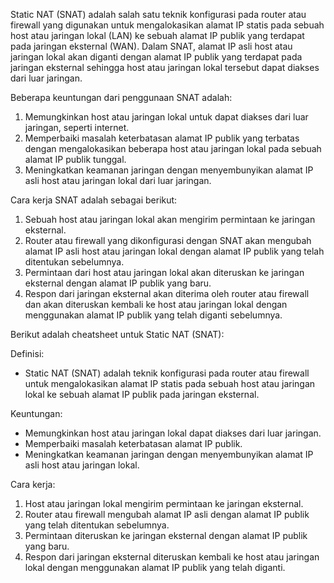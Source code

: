 Static NAT (SNAT) adalah salah satu teknik konfigurasi pada router atau firewall yang digunakan untuk mengalokasikan alamat IP statis pada sebuah host atau jaringan lokal (LAN) ke sebuah alamat IP publik yang terdapat pada jaringan eksternal (WAN). Dalam SNAT, alamat IP asli host atau jaringan lokal akan diganti dengan alamat IP publik yang terdapat pada jaringan eksternal sehingga host atau jaringan lokal tersebut dapat diakses dari luar jaringan.

Beberapa keuntungan dari penggunaan SNAT adalah:

1.  Memungkinkan host atau jaringan lokal untuk dapat diakses dari luar jaringan, seperti internet.
2.  Memperbaiki masalah keterbatasan alamat IP publik yang terbatas dengan mengalokasikan beberapa host atau jaringan lokal pada sebuah alamat IP publik tunggal.
3.  Meningkatkan keamanan jaringan dengan menyembunyikan alamat IP asli host atau jaringan lokal dari luar jaringan.

Cara kerja SNAT adalah sebagai berikut:

1.  Sebuah host atau jaringan lokal akan mengirim permintaan ke jaringan eksternal.
2.  Router atau firewall yang dikonfigurasi dengan SNAT akan mengubah alamat IP asli host atau jaringan lokal dengan alamat IP publik yang telah ditentukan sebelumnya.
3.  Permintaan dari host atau jaringan lokal akan diteruskan ke jaringan eksternal dengan alamat IP publik yang baru.
4.  Respon dari jaringan eksternal akan diterima oleh router atau firewall dan akan diteruskan kembali ke host atau jaringan lokal dengan menggunakan alamat IP publik yang telah diganti sebelumnya.

Berikut adalah cheatsheet untuk Static NAT (SNAT):

Definisi:

-   Static NAT (SNAT) adalah teknik konfigurasi pada router atau firewall untuk mengalokasikan alamat IP statis pada sebuah host atau jaringan lokal ke sebuah alamat IP publik pada jaringan eksternal.

Keuntungan:

-   Memungkinkan host atau jaringan lokal dapat diakses dari luar jaringan.
-   Memperbaiki masalah keterbatasan alamat IP publik.
-   Meningkatkan keamanan jaringan dengan menyembunyikan alamat IP asli host atau jaringan lokal.

Cara kerja:

1.  Host atau jaringan lokal mengirim permintaan ke jaringan eksternal.
2.  Router atau firewall mengubah alamat IP asli dengan alamat IP publik yang telah ditentukan sebelumnya.
3.  Permintaan diteruskan ke jaringan eksternal dengan alamat IP publik yang baru.
4.  Respon dari jaringan eksternal diteruskan kembali ke host atau jaringan lokal dengan menggunakan alamat IP publik yang telah diganti.